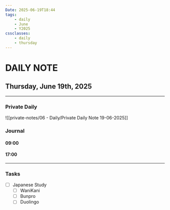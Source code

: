 ```yaml
---
Date: 2025-06-19T18:44
tags:
    - daily
    - June
    - Y2025
cssclasses:
    - daily
    - thursday
---
```

# DAILY NOTE
## Thursday, June 19th, 2025
***
### Private Daily

![[private-notes/06 - Daily/Private Daily Note 19-06-2025]]

### Journal

#### 09:00

#### 17:00

***
### Tasks
- [ ] Japanese Study
    - [ ] WaniKani
    - [ ] Bunpro
    - [ ] Duolingo
